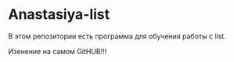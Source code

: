 # Anastasiya-list

В этом репозитории есть программа для обучения работы с list.

Изенение на самом GitHUB!!!
